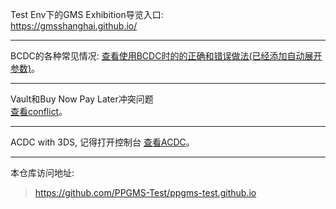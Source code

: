 

Test Env下的GMS Exhibition导览入口:  
<https://gmsshanghai.github.io/>

---

BCDC的各种常见情况:
[查看使用BCDC时的的正确和错误做法(已经添加自动展开参数)](https://ppgms-test.github.io/BCDC   "BCDC的各种常见情况")。

---

Vault和Buy Now Pay Later冲突问题  
[查看conflict](https://ppgms-test.github.io/vault-BNPL-conflict   "Vault和Buy Now Pay Later冲突问题")。

---
ACDC with 3DS, 记得打开控制台
[查看ACDC](https://ppgms-test.github.io/ACDC-Sample.html   "查看使用ACDC支付")。

---

本仓库访问地址:
> https://github.com/PPGMS-Test/ppgms-test.github.io 

